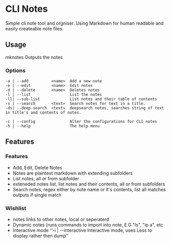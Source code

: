 # CLI Notes
Simple cli note tool and orgniser. Using Markdown for human readable and easily createable note files.

## Usage
mknotes <name>                      Outputs the notes

### Options
    -a | --add          <name>  Add a new note
    -e | --edit         <name>  Edit notes
    -d | --delete       <name>  Deletes notes
    -l | --list                 List the notes
    -ll| --sub-list             List notes and their table of contents
    -s | --search       <text>  Search notes for text in a title.
    -ds| --deep-search  <text>  deepsearch notes, searches string of text in title's and contents of notes.

    -c | --config               Alter the configurations for CLI notes
    -h | --help                 The help menu


## Features

### Features
 - Add, Edit, Delete Notes
 - Notes are plaintext markdown with extending subfolders
 - List notes, all or from subfolder
 - exteneded notes list, list notes and their contents, all or from subfolders
 - Search notes, regex either by note name or it's contents, list all matches
    outputs if single match

### Wishlist
 - notes links to other notes, local or seperaterd
 - Dynamic notes (runs commands to import into note, E.G "ls", "ip a", etc
 - Interactive mode
    ''-i | --interactive          Interactive mode, uses Less to display rather then dump''
